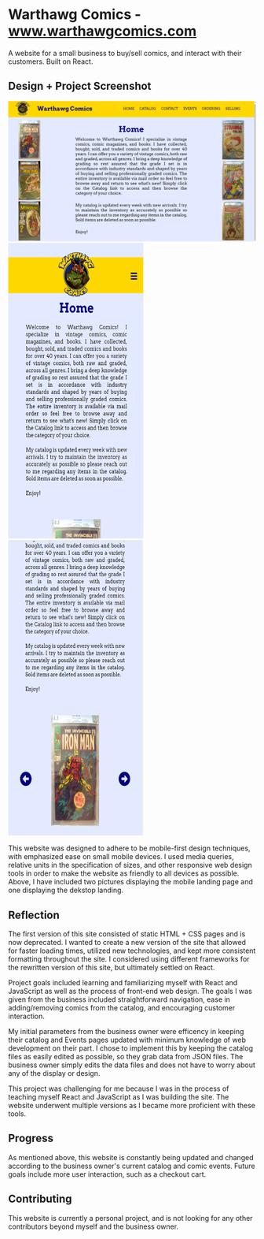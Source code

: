 # Warthawg Comics - www.warthawgcomics.com

A website for a small business to buy/sell comics, and interact with their customers. Built on React.

## Design + Project Screenshot
<img src = "readme_desktop_landing.png"/>
<img src = "readme_mobile_landing.png" height = "600px" width = "275px"/><img src = "readme_mobile_carousel.png" height = "600px" width = "275px"/>

This website was designed to adhere to be mobile-first design techniques, with emphasized ease on small mobile devices.  I used media queries, relative units in the specification of sizes, and other responsive web design tools in order to make the website as friendly to all devices as possible. Above, I have included two pictures displaying the mobile landing page and one displaying the dekstop landing.

## Reflection
The first version of this site consisted of static HTML + CSS pages and is now deprecated. I wanted to create a new version of the site that allowed for faster loading times, utilized new technologies, and kept more consistent formatting throughout the site. I considered using different frameworks for the rewritten version of this site, but ultimately settled on React.

Project goals included learning and familiarizing myself with React and JavaScript as well as the process of front-end web design.  The goals I was given from the business included straightforward navigation, ease in adding/removing comics from the catalog, and encouraging customer interaction.

My initial parameters from the business owner were efficency in keeping their catalog and Events pages updated with minimum knowledge of web development on their part. I chose to implement this by keeping the catalog files as easily edited as possible, so they grab data from JSON files. The business owner simply edits the data files and does not have to worry about any of the display or design.

This project was challenging for me because I was in the process of teaching myself React and JavaScript as I was building the site. The website underwent multiple versions as I became more proficient with these tools. 

## Progress
As mentioned above, this website is constantly being updated and changed according to the business owner's current catalog and comic events.  Future goals include more user interaction, such as a checkout cart. 


## Contributing
This website is currently a personal project, and is not looking for any other contributors beyond myself and the business owner.
